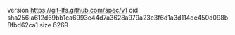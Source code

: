 version https://git-lfs.github.com/spec/v1
oid sha256:a612d69bb1ca6993e44d7a3628a979a23e3f6d1a3d114de450d098b8fbd62ca1
size 6269
